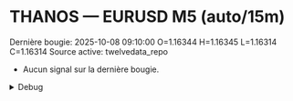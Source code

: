 # THANOS — EURUSD M5 (auto/15m)
Dernière bougie: 2025-10-08 09:10:00  O=1.16344  H=1.16345  L=1.16314  C=1.16314
Source active: twelvedata_repo

- Aucun signal sur la dernière bougie.

<details><summary>Debug</summary>

- TD_API_KEY manquant.

</details>